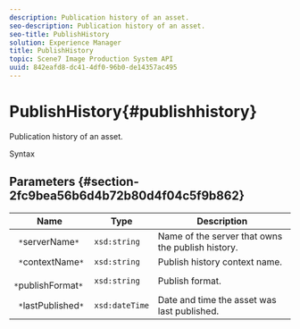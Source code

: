 ```yaml
---
description: Publication history of an asset.
seo-description: Publication history of an asset.
seo-title: PublishHistory
solution: Experience Manager
title: PublishHistory
topic: Scene7 Image Production System API
uuid: 842eafd8-dc41-4df0-96b0-de14357ac495
---
```


# PublishHistory{#publishhistory}

Publication history of an asset.

 Syntax 

## Parameters {#section-2fc9bea56b6d4b72b80d4f04c5f9b862}

|  Name  | Type  | Description  |
|---|---|---|
|  ` *`serverName`*`  | `xsd:string`  | Name of the server that owns the publish history.  |
|  ` *`contextName`*`  | `xsd:string`  | Publish history context name.  |
|  ` *`publishFormat`*`  | `xsd:string`  | Publish format.  |
|  ` *`lastPublished`*`  | `xsd:dateTime`  | Date and time the asset was last published.  |

